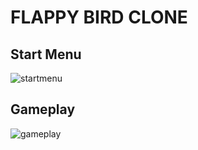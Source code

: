 # FLAPPY BIRD CLONE

## Start Menu

![startmenu](./Docs/startmenu.png)

## Gameplay

![gameplay](./Docs/Gameplay.png)
